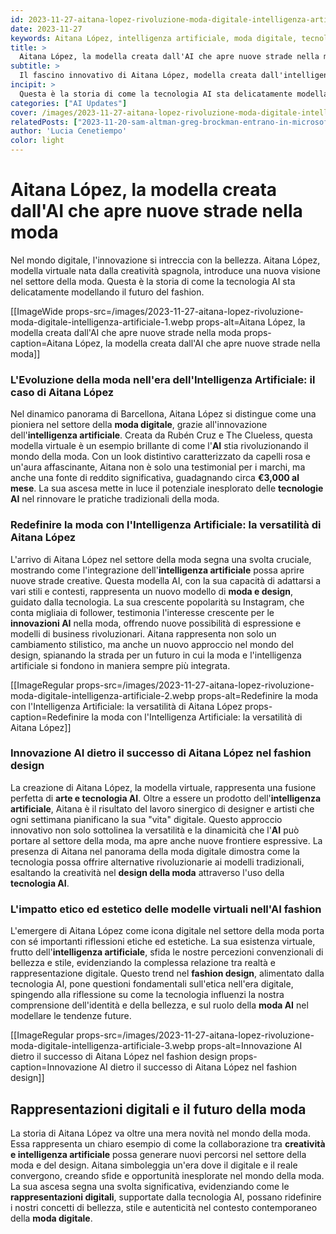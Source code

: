 ```yaml
---
id: 2023-11-27-aitana-lopez-rivoluzione-moda-digitale-intelligenza-artificiale
date: 2023-11-27
keywords: Aitana López, intelligenza artificiale, moda digitale, tecnologia AI, creatività e intelligenza artificiale, innovazione AI nella moda.
title: > 
  Aitana López, la modella creata dall'AI che apre nuove strade nella moda
subtitle: >
  Il fascino innovativo di Aitana López, modella creata dall'intelligenza artificiale spagnola
incipit: >
  Questa è la storia di come la tecnologia AI sta delicatamente modellando il futuro del fashion. Aitana López, modella virtuale nata dalla creatività dell'intelligenza artificiale spagnola, introduce una nuova visione nel settore della moda. 
categories: ["AI Updates"]
cover: /images/2023-11-27-aitana-lopez-rivoluzione-moda-digitale-intelligenza-artificiale-cover.webp
relatedPosts: ["2023-11-20-sam-altman-greg-brockman-entrano-in-microsoft-openai","2023-11-07-openai-lancia-i-gpts","2023-11-16-openai-gpt5-nuova-era-intelligenza-artificiale"]
author: 'Lucia Cenetiempo'
color: light
---
```

# Aitana López, la modella creata dall'AI che apre nuove strade nella moda

Nel mondo digitale, l'innovazione si intreccia con la bellezza. Aitana López, modella virtuale nata dalla creatività spagnola, introduce una nuova visione nel settore della moda. Questa è la storia di come la tecnologia AI sta delicatamente modellando il futuro del fashion.

[[ImageWide props-src=/images/2023-11-27-aitana-lopez-rivoluzione-moda-digitale-intelligenza-artificiale-1.webp props-alt=Aitana López, la modella creata dall'AI che apre nuove strade nella moda props-caption=Aitana López, la modella creata dall'AI che apre nuove strade nella moda]]

### L'Evoluzione della moda nell'era dell'Intelligenza Artificiale: il caso di Aitana López

Nel dinamico panorama di Barcellona, Aitana López si distingue come una pioniera nel settore della **moda digitale**, grazie all'innovazione dell'**intelligenza artificiale**. Creata da Rubén Cruz e The Clueless, questa modella virtuale è un esempio brillante di come l'**AI** stia rivoluzionando il mondo della moda. Con un look distintivo caratterizzato da capelli rosa e un'aura affascinante, Aitana non è solo una testimonial per i marchi, ma anche una fonte di reddito significativa, guadagnando circa **€3,000 al mese**. La sua ascesa mette in luce il potenziale inesplorato delle **tecnologie AI** nel rinnovare le pratiche tradizionali della moda.

### Redefinire la moda con l'Intelligenza Artificiale: la versatilità di Aitana López

L'arrivo di Aitana López nel settore della moda segna una svolta cruciale, mostrando come l'integrazione dell'**intelligenza artificiale** possa aprire nuove strade creative. Questa modella AI, con la sua capacità di adattarsi a vari stili e contesti, rappresenta un nuovo modello di **moda e design**, guidato dalla tecnologia. La sua crescente popolarità su Instagram, che conta migliaia di follower, testimonia l'interesse crescente per le **innovazioni AI** nella moda, offrendo nuove possibilità di espressione e modelli di business rivoluzionari. Aitana rappresenta non solo un cambiamento stilistico, ma anche un nuovo approccio nel mondo del design, spianando la strada per un futuro in cui la moda e l'intelligenza artificiale si fondono in maniera sempre più integrata.

[[ImageRegular props-src=/images/2023-11-27-aitana-lopez-rivoluzione-moda-digitale-intelligenza-artificiale-2.webp props-alt=Redefinire la moda con l'Intelligenza Artificiale: la versatilità di Aitana López props-caption=Redefinire la moda con l'Intelligenza Artificiale: la versatilità di Aitana López]]

### Innovazione AI dietro il successo di Aitana López nel fashion design

La creazione di Aitana López, la modella virtuale, rappresenta una fusione perfetta di **arte e tecnologia AI**. Oltre a essere un prodotto dell'**intelligenza artificiale**, Aitana è il risultato del lavoro sinergico di designer e artisti che ogni settimana pianificano la sua "vita" digitale. Questo approccio innovativo non solo sottolinea la versatilità e la dinamicità che l'**AI** può portare al settore della moda, ma apre anche nuove frontiere espressive. La presenza di Aitana nel panorama della moda digitale dimostra come la tecnologia possa offrire alternative rivoluzionarie ai modelli tradizionali, esaltando la creatività nel **design della moda** attraverso l'uso della **tecnologia AI**.


### L'impatto etico ed estetico delle modelle virtuali nell'AI fashion

L'emergere di Aitana López come icona digitale nel settore della moda porta con sé importanti riflessioni etiche ed estetiche. La sua esistenza virtuale, frutto dell'**intelligenza artificiale**, sfida le nostre percezioni convenzionali di bellezza e stile, evidenziando la complessa relazione tra realtà e rappresentazione digitale. Questo trend nel **fashion design**, alimentato dalla tecnologia AI, pone questioni fondamentali sull'etica nell'era digitale, spingendo alla riflessione su come la tecnologia influenzi la nostra comprensione dell'identità e della bellezza, e sul ruolo della **moda AI** nel modellare le tendenze future.

[[ImageRegular props-src=/images/2023-11-27-aitana-lopez-rivoluzione-moda-digitale-intelligenza-artificiale-3.webp props-alt=Innovazione AI dietro il successo di Aitana López nel fashion design props-caption=Innovazione AI dietro il successo di Aitana López nel fashion design]]

## Rappresentazioni digitali e il futuro della moda

La storia di Aitana López va oltre una mera novità nel mondo della moda. Essa rappresenta un chiaro esempio di come la collaborazione tra **creatività e intelligenza artificiale** possa generare nuovi percorsi nel settore della moda e del design. Aitana simboleggia un'era dove il digitale e il reale convergono, creando sfide e opportunità inesplorate nel mondo della moda. La sua ascesa segna una svolta significativa, evidenziando come le **rappresentazioni digitali**, supportate dalla tecnologia AI, possano ridefinire i nostri concetti di bellezza, stile e autenticità nel contesto contemporaneo della **moda digitale**.

